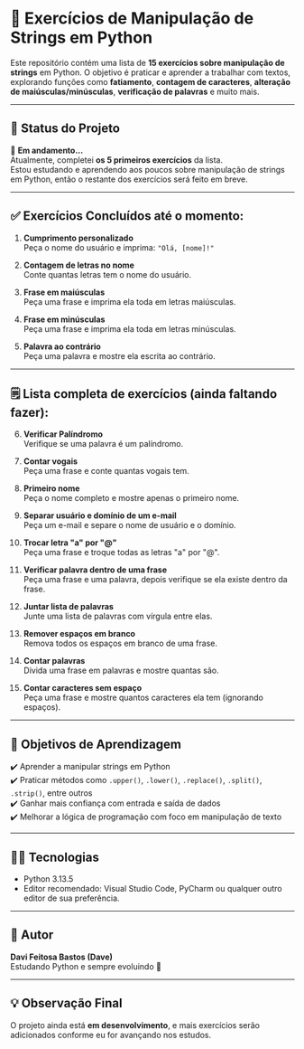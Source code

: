 # 📝 Exercícios de Manipulação de Strings em Python

Este repositório contém uma lista de **15 exercícios sobre manipulação de strings** em Python. O objetivo é praticar e aprender a trabalhar com textos, explorando funções como **fatiamento**, **contagem de caracteres**, **alteração de maiúsculas/minúsculas**, **verificação de palavras** e muito mais.

---

## 📌 Status do Projeto

🚧 **Em andamento...**  
Atualmente, completei **os 5 primeiros exercícios** da lista.  
Estou estudando e aprendendo aos poucos sobre manipulação de strings em Python, então o restante dos exercícios será feito em breve.

---

## ✅ Exercícios Concluídos até o momento:

1. **Cumprimento personalizado**  
Peça o nome do usuário e imprima: `"Olá, [nome]!"`

2. **Contagem de letras no nome**  
Conte quantas letras tem o nome do usuário.

3. **Frase em maiúsculas**  
Peça uma frase e imprima ela toda em letras maiúsculas.

4. **Frase em minúsculas**  
Peça uma frase e imprima ela toda em letras minúsculas.

5. **Palavra ao contrário**  
Peça uma palavra e mostre ela escrita ao contrário.

---

## 🗒️ Lista completa de exercícios (ainda faltando fazer):

6. **Verificar Palíndromo**  
Verifique se uma palavra é um palíndromo.

7. **Contar vogais**  
Peça uma frase e conte quantas vogais tem.

8. **Primeiro nome**  
Peça o nome completo e mostre apenas o primeiro nome.

9. **Separar usuário e domínio de um e-mail**  
Peça um e-mail e separe o nome de usuário e o domínio.

10. **Trocar letra "a" por "@"**  
Peça uma frase e troque todas as letras "a" por "@".

11. **Verificar palavra dentro de uma frase**  
Peça uma frase e uma palavra, depois verifique se ela existe dentro da frase.

12. **Juntar lista de palavras**  
Junte uma lista de palavras com vírgula entre elas.

13. **Remover espaços em branco**  
Remova todos os espaços em branco de uma frase.

14. **Contar palavras**  
Divida uma frase em palavras e mostre quantas são.

15. **Contar caracteres sem espaço**  
Peça uma frase e mostre quantos caracteres ela tem (ignorando espaços).

---

## 🎯 Objetivos de Aprendizagem

✔️ Aprender a manipular strings em Python  
✔️ Praticar métodos como `.upper()`, `.lower()`, `.replace()`, `.split()`, `.strip()`, entre outros  
✔️ Ganhar mais confiança com entrada e saída de dados  
✔️ Melhorar a lógica de programação com foco em manipulação de texto

---

## 🧑‍💻 Tecnologias

- Python 3.13.5
- Editor recomendado: Visual Studio Code, PyCharm ou qualquer outro editor de sua preferência.

---

## 📅 Autor

**Davi Feitosa Bastos (Dave)**  
Estudando Python e sempre evoluindo 🚀

---

## 💡 Observação Final

O projeto ainda está **em desenvolvimento**, e mais exercícios serão adicionados conforme eu for avançando nos estudos.

